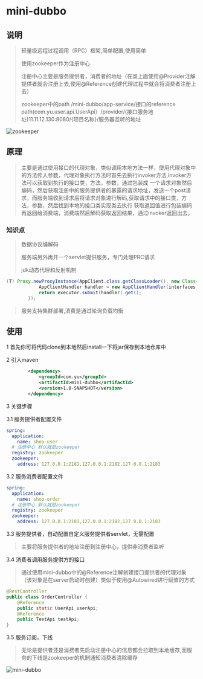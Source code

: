 # mini-dubbo
## 说明

> 轻量级远程过程调用（RPC）框架,简单配置,使用简单
> 
> 使用zookeeper作为注册中心
> 
> 注册中心主要是服务提供者，消费者的地址（在类上面使用@Provider注解提供者就会注册上去,使用@Reference创建代理过程中就会将消费者注册上去）
>
>zookeeper中的path /mini-dubbo/app-service/接口的reference path(com.yu.user.api.UserApi）/provider/(接口服务地址)11.11.12.130:8080/{项目名称}/服务器监听的地址

![zookeeper](https://user-images.githubusercontent.com/57479461/142148532-e8c0cc00-778f-4e2a-92f3-0380e81a0f6a.png)

## 原理

> 主要是通过使用接口的代理对象，类似调用本地方法一样，使用代理对象中的方法传入参数，代理对象执行方法时首先去执行invoker方法,invoker方法可以获取到执行的接口类，方法，参数，通过包装成
> 一个请求对象然后编码，然后获取注册中的服务提供者的暴露的请求地址，发送一个post请求，而服务端收到请求后将请求对象进行解码,获取请求中的接口类，方法，参数，然后找到本地的接口类实现类去执行
> 获取返回值进行包装编码再返回给消费端，消费端然后解码获取返回结果，通过invoker返回出去。

### 知识点
>数据协议编解码
> 
> 服务端另外再开一个servlet提供服务，专门处理PRC请求
> 
>jdk动态代理和反射机制

```java
(T) Proxy.newProxyInstance(AppClient.class.getClassLoader(), new Class<?>[]{interfaces}, (proxy, method, args) -> {
            AppClientHandler handler = new AppClientHandler(interfaces, method, args);
            return executor.submit(handler).get();
        });
```

>服务支持集群部署,消费是通过轮询负载均衡

## 使用
1 首先你可将代码clone到本地然后install一下将jar保存到本地仓库中

2 引入maven
```xml
        <dependency>
            <groupId>com.yu</groupId>
            <artifactId>mini-dubbo</artifactId>
            <version>1.0-SNAPSHOT</version>
        </dependency>
```
3 关键步骤

3.1 服务提供者配置文件
```yaml
spring:
  application:
    name: shop-user
  # 注册中心 默认就是zookeeper
  registry: zookeeper
  zookeeper:
    address: 127.0.0.1:2181,127.0.0.1:2182,127.0.0.1:2183
```
3.2 服务消费者配置文件
```yaml
spring:
  application:
    name: shop-order
  # 注册中心 默认就是zookeeper
  registry: zookeeper
  zookeeper:
    address: 127.0.0.1:2181,127.0.0.1:2182,127.0.0.1:2183
```
3.3 服务提供者，自动配置自定义服务提供者servlet，无需配置
> 主要将服务提供者的地址注册到注册中心，提供非消费者监听

3.4 消费者调用服务提供方的接口
> 通过使用mini-dubbo中的@Reference注解创建接口提供者的代理对象（该对象是在server启动时创建）类似于使用@Autowired进行赋值的方式

```java
@RestController
public class OrderController {
    @Reference
    public static UserApi userApi;
    @Reference
    public TestApi testApi;
}
```

3.5 服务订阅，下线
> 无论是提供者还是消费者先启动注册中心的信息都会拉取到本地缓存,而服务的下线是zookeeper的机制通知消费者清除缓存

![mini-dubbo](https://user-images.githubusercontent.com/57479461/140035605-bfb9d16a-0de4-453b-9791-db820e9f903a.png)
